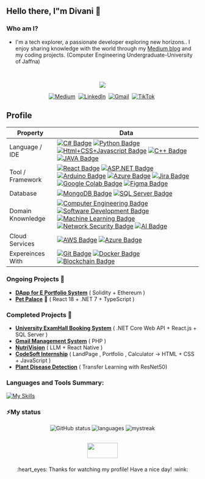 ## Hello there, I"m Divani 👋

### Who am I?

- I'm a tech explorer, a passionate developer exploring new horizons..
  I enjoy sharing knowledge with the world through my [Medium blog](https://medium.com/@divanimanarandi) and my coding projects. (Computer Engineering Undergraduate-University of Jaffna)
<br>
<p align="center">
  <img src="https://readme-typing-svg.herokuapp.com?font=Open+Sans&color=0000FF&width=500&lines=STILL+LEARNING+🧠+,++STILL+BUILDING+🛠️;+Still+discovering+New+Possibilities💫...." />
</p>
<p align="center">
<a href="https://medium.com/@divanimanarandi"><img src="https://img.shields.io/badge/medium-%2312100E.svg?&style=for-the-badge&logo=medium&logoColor=white" alt="Medium" /></a>&nbsp;
<a href="https://www.linkedin.com/in/divani-manarandi-276894203/"><img src="https://img.shields.io/badge/linkedin-%230077B5.svg?&style=for-the-badge&logo=linkedin&logoColor=white" alt="LinkedIn" /></a>&nbsp;
<a href="divamanashvi03@gmail.com"><img src="https://img.shields.io/badge/gmail-%23D14836.svg?&style=for-the-badge&logo=gmail&logoColor=white" alt="Gmail"/></a>&nbsp;
<a href="https://www.tiktok.com/@manashvicode?_t=8qTQjzQU7qE&_r=1"><img src="https://img.shields.io/badge/tiktok-%23000000.svg?&style=for-the-badge&logo=tiktok&logoColor=white" alt="TikTok" /></a>&nbsp;
</p>

<!-- sample badge demo https://simpleicons.org/ -->
## Profile
Property                 | Data  
-------------------------|------
Language / IDE           | [![C# Badge](https://img.shields.io/badge/-Visual%20Studio-239120?style=flat&logo=csharp&logoColor=white)](https://github.com/search?l=C%23&q=user%3Azmcx16&type=Repositories) [![Python Badge](https://img.shields.io/badge/-PyCharm-3776AB?style=flat&logo=Python&logoColor=white)](https://github.com/search?l=Python&q=user%3Azmcx16&type=Repositories) [![Html+CSS+Javascript Badge](https://img.shields.io/badge/-Visual%20Studio%20Code-F7DF1E?style=flat&logo=Javascript&logoColor=white)](https://github.com/search?l=JavaScript&q=user%3Azmcx16&type=Repositories) [![C++ Badge](https://img.shields.io/badge/-Visual%20Studio-00599C?style=flat&logo=C%2B%2B&logoColor=white)](https://github.com/search?q=user%3Azmcx16&type=Repositories) [![JAVA Badge](https://img.shields.io/badge/-Eclipse-007396?style=flat&logo=OpenJDK&logoColor=white)](https://github.com/search?q=user%3Azmcx16&type=Repositories)
Tool / Framework         | [![React Badge](https://img.shields.io/badge/-React-61DAFB?style=flat&logo=Electron&logoColor=white)](https://github.com/zmcx16/AxisCult) [![ASP.NET Badge](https://img.shields.io/badge/-ASP.NET-5C2D91?style=flat&logo=.net&logoColor=white)](https://github.com/search?q=user%3Azmcx16&type=Repositories) [![Arduino Badge](https://img.shields.io/badge/-Arduino-00979D?style=flat&logo=Arduino&logoColor=white)](https://github.com/search?q=user%3Azmcx16&type=Repositories) [![Azure Badge](https://img.shields.io/badge/-Microsoft%20Azure-0089D6?style=flat&logo=Microsoft-Azure&logoColor=white)](https://github.com/search?q=user%3Azmcx16&type=Repositories) [![Jira Badge](https://img.shields.io/badge/-Jira-0052CC?style=flat&logo=Jira&logoColor=white)](https://github.com/search?q=user%3Azmcx16&type=Repositories) [![Google Colab Badge](https://img.shields.io/badge/-Google%20Colab-F9AB00?style=flat&logo=Google-Colab&logoColor=white)](https://github.com/search?q=user%3Azmcx16&type=Repositories) [![Figma Badge](https://img.shields.io/badge/-Figma-F24E1E?style=flat&logo=Figma&logoColor=white)](https://github.com/search?q=user%3Azmcx16&type=Repositories)
Database         | [![MongoDB Badge](https://img.shields.io/badge/-MongoDB-47A248?style=flat&logo=MongoDB&logoColor=white)](https://github.com/search?q=user%3Azmcx16&type=Repositories) [![SQL Server Badge](https://img.shields.io/badge/-SQL%20Server-CC2927?style=flat&logo=microsoftsqlserver&logoColor=white)](https://github.com/search?q=user%3Azmcx16&type=Repositories) 
Domain Knownledge        | [![Computer Engineering Badge](https://img.shields.io/badge/-Computer%20Engineering-00599C?style=flat&logoColor=white)](https://github.com/search?q=user%3Azmcx16&type=Repositories) [![Software Development Badge](https://img.shields.io/badge/-Software%20Development-FF6600?style=flat&logoColor=white)](https://github.com/search?q=user%3Azmcx16&type=Repositories) [![Machine Learning Badge](https://img.shields.io/badge/-Machine%20Learning-01D277?style=flat&logoColor=white)](https://github.com/zmcx16/AxisTradeCult) [![Network Security Badge](https://img.shields.io/badge/-Network%20Security-FF0000?style=flat&logo=Security&logoColor=white)](https://github.com/search?q=user%3Azmcx16&type=Repositories) [![AI Badge](https://img.shields.io/badge/-Artificial%20Intelligence-00A2E3?style=flat&logo=Artificial-Intelligence&logoColor=white)](https://github.com/search?q=user%3Azmcx16&type=Repositories)
Cloud Services         | [![AWS Badge](https://img.shields.io/badge/-Amazon%20AWS-232F3E?style=flat&logo=Amazon-AWS&logoColor=white)](https://github.com/search?q=user%3Azmcx16&type=Repositories) [![Azure Badge](https://img.shields.io/badge/-Microsoft%20Azure-0089D6?style=flat&logo=Microsoft-Azure&logoColor=white)](https://github.com/search?q=user%3Azmcx16&type=Repositories)
Expereinces With         | [![Git Badge](https://img.shields.io/badge/-Git-F05032?style=flat&logo=Git&logoColor=white)](https://github.com/search?q=user%3Azmcx16&type=Repositories) [![Docker Badge](https://img.shields.io/badge/-Docker-2496ED?style=flat&logo=Docker&logoColor=white)](https://github.com/search?q=user%3Azmcx16&type=Repositories) [![Blockchain Badge](https://img.shields.io/badge/-Blockchain-4B0082?style=flat&logo=Ethereum&logoColor=white)](https://github.com/search?q=user%3Azmcx16&type=Repositories)

### Ongoing Projects 🚧

- **[DApp for E Portfolio System](https://github.com/ManashviCode/E-Portfolio-blockchain)**  ( Solidity + Ethereum  ) 
- **[Pet Palace](https://github.com/ManashviCode/Pet_Palace)** 📱 ( React 18 + .NET 7 + TypeScript ) 


### Completed Projects 🚧

- **[University ExamHall Booking System](https://github.com/CydexCode/ExamHallBookingSystem)** ( .NET Core Web API + React.js + SQL Server )
- **[Gmail Management System](https://github.com/ManashviCode/PHP-GMS-)** ( PHP )
- **[NutriVision](https://github.com/ManashviCode/NutriVision)** ( LLM + React Native )
- **[CodeSoft Internship](https://github.com/ManashviCode/CODESOFT)** ( LandPage , Portfolio , Calculator -> HTML + CSS + JavaScript )
- **[Plant Disease Detection](https://github.com/ManashviCode/Plant_Disease_Detection_Using_Transfer_Learning_with_ResNet50)** ( Transfer Learning with ResNet50)

<h3 align="left">Languages and Tools Summary:</h3>

[![My Skills](https://skillicons.dev/icons?i=js,html,css,bootstrap,cpp,cs,java,react,typescript,dotnet,mongodb,mysql,postman,arduino,windows,figma,git,azure,aws,docker,stackoverflow)](https://skillicons.dev)


### ⚡My status
<p align="center">
<img align="center" src="https://github-readme-stats.vercel.app/api?username=ManashviCode&show_icons=true&include_all_commits=true&theme=dracula" alt="GitHub status" > 
<img align="center" src="https://github-readme-stats.vercel.app/api/top-langs/?username=ManashviCode&&exclude_repo=CydexCode&layout=compact&theme=dracula" alt="languages"/>
<img align="center" src="https://github-readme-streak-stats.herokuapp.com/?user=manashvicode&theme=tokyonight" alt="mystreak"/>
</p>

## <p align="center"><img src='https://raw.githubusercontent.com/ShahriarShafin/ShahriarShafin/main/Assets/handshake.gif' width="80px" height="40px"> </p>
<div align="center">
  :heart_eyes: Thanks for watching my profile! Have a nice day! :wink: <br/>
</div>
